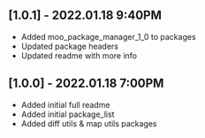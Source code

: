 ## [1.0.1] - 2022.01.18 9:40PM
* Added moo_package_manager_1_0 to packages
* Updated package headers
* Updated readme with more info

## [1.0.0] - 2022.01.18 7:00PM
* Added initial full readme
* Added initial package_list
* Added diff utils & map utils packages
